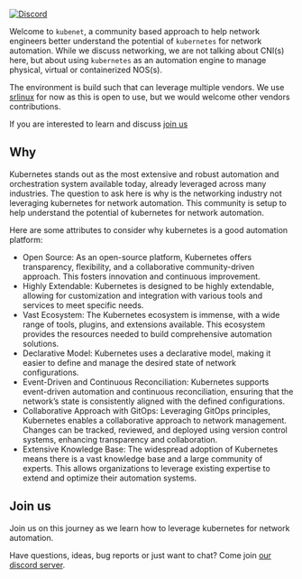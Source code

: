<p align=center><object type="image/svg+xml" data=https://cdn.jsdelivr.net/gh/kubenet-dev/docs@main/docs/images/kubenet_logo_final.svg ></object></p>

[![Discord](https://img.shields.io/discord/860500297297821756?style=flat-square&label=discord&logo=discord&color=00c9ff&labelColor=bec8d2)](https://discord.gg/Ed48vZcy)

Welcome to `kubenet`, a community based approach to help network engineers better understand the potential of `kubernetes` for network automation. While we discuss networking, we are not talking about CNI(s) here, but about using `kubernetes` as an automation engine to manage physical, virtual or containerized NOS(s).

The environment is build such that can leverage multiple vendors. We use [srlinux][srlinux] for now as this is open to use, but we would welcome other vendors contributions.

If you are interested to learn and discuss [join us](https://discord.gg/Ed48vZcy)

## Why

Kubernetes stands out as the most extensive and robust automation and orchestration system available today, already leveraged across many industries. The question to ask here is why is the networking industry not leveraging kubernetes for network automation. This community is setup to help understand the potential of kubernetes for network automation.

Here are some attributes to consider why kubernetes is a good automation platform:

- Open Source: As an open-source platform, Kubernetes offers transparency, flexibility, and a collaborative community-driven approach. This fosters innovation and continuous improvement.
- Highly Extendable: Kubernetes is designed to be highly extendable, allowing for customization and integration with various tools and services to meet specific needs.
- Vast Ecosystem: The Kubernetes ecosystem is immense, with a wide range of tools, plugins, and extensions available. This ecosystem provides the resources needed to build comprehensive automation solutions.
- Declarative Model: Kubernetes uses a declarative model, making it easier to define and manage the desired state of network configurations.
- Event-Driven and Continuous Reconciliation: Kubernetes supports event-driven automation and continuous reconciliation, ensuring that the network’s state is consistently aligned with the defined configurations.
- Collaborative Approach with GitOps: Leveraging GitOps principles, Kubernetes enables a collaborative approach to network management. Changes can be tracked, reviewed, and deployed using version control systems, enhancing transparency and collaboration.
- Extensive Knowledge Base: The widespread adoption of Kubernetes means there is a vast knowledge base and a large community of experts. This allows organizations to leverage existing expertise to extend and optimize their automation systems.


## Join us

Join us on this journey as we learn how to leverage kubernetes for network automation.

Have questions, ideas, bug reports or just want to chat? Come join [our discord server](https://discord.gg/Ed48vZcy).

<script type="text/javascript" src="https://viewer.diagrams.net/js/viewer-static.min.js" async></script>

[KRM]: https://github.com/kubernetes/design-proposals-archive/blob/main/architecture/resource-management.md
[GITOPS]: https://opengitops.dev
[YAML]: https://en.wikipedia.org/wiki/YAML
[srlinux]: https://learn.srlinux.dev